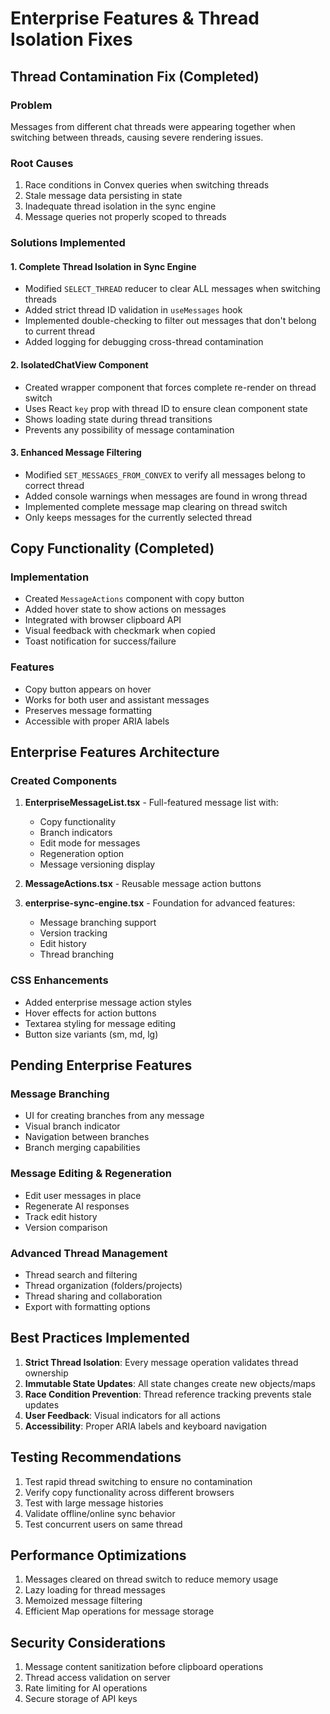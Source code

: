# Enterprise Features & Thread Isolation Fixes

## Thread Contamination Fix (Completed)

### Problem
Messages from different chat threads were appearing together when switching between threads, causing severe rendering issues.

### Root Causes
1. Race conditions in Convex queries when switching threads
2. Stale message data persisting in state
3. Inadequate thread isolation in the sync engine
4. Message queries not properly scoped to threads

### Solutions Implemented

#### 1. Complete Thread Isolation in Sync Engine
- Modified `SELECT_THREAD` reducer to clear ALL messages when switching threads
- Added strict thread ID validation in `useMessages` hook
- Implemented double-checking to filter out messages that don't belong to current thread
- Added logging for debugging cross-thread contamination

#### 2. IsolatedChatView Component
- Created wrapper component that forces complete re-render on thread switch
- Uses React `key` prop with thread ID to ensure clean component state
- Shows loading state during thread transitions
- Prevents any possibility of message contamination

#### 3. Enhanced Message Filtering
- Modified `SET_MESSAGES_FROM_CONVEX` to verify all messages belong to correct thread
- Added console warnings when messages are found in wrong thread
- Implemented complete message map clearing on thread switch
- Only keeps messages for the currently selected thread

## Copy Functionality (Completed)

### Implementation
- Created `MessageActions` component with copy button
- Added hover state to show actions on messages
- Integrated with browser clipboard API
- Visual feedback with checkmark when copied
- Toast notification for success/failure

### Features
- Copy button appears on hover
- Works for both user and assistant messages
- Preserves message formatting
- Accessible with proper ARIA labels

## Enterprise Features Architecture

### Created Components
1. **EnterpriseMessageList.tsx** - Full-featured message list with:
   - Copy functionality
   - Branch indicators
   - Edit mode for messages
   - Regeneration option
   - Message versioning display

2. **MessageActions.tsx** - Reusable message action buttons

3. **enterprise-sync-engine.tsx** - Foundation for advanced features:
   - Message branching support
   - Version tracking
   - Edit history
   - Thread branching

### CSS Enhancements
- Added enterprise message action styles
- Hover effects for action buttons
- Textarea styling for message editing
- Button size variants (sm, md, lg)

## Pending Enterprise Features

### Message Branching
- UI for creating branches from any message
- Visual branch indicator
- Navigation between branches
- Branch merging capabilities

### Message Editing & Regeneration
- Edit user messages in place
- Regenerate AI responses
- Track edit history
- Version comparison

### Advanced Thread Management
- Thread search and filtering
- Thread organization (folders/projects)
- Thread sharing and collaboration
- Export with formatting options

## Best Practices Implemented

1. **Strict Thread Isolation**: Every message operation validates thread ownership
2. **Immutable State Updates**: All state changes create new objects/maps
3. **Race Condition Prevention**: Thread reference tracking prevents stale updates
4. **User Feedback**: Visual indicators for all actions
5. **Accessibility**: Proper ARIA labels and keyboard navigation

## Testing Recommendations

1. Test rapid thread switching to ensure no contamination
2. Verify copy functionality across different browsers
3. Test with large message histories
4. Validate offline/online sync behavior
5. Test concurrent users on same thread

## Performance Optimizations

1. Messages cleared on thread switch to reduce memory usage
2. Lazy loading for thread messages
3. Memoized message filtering
4. Efficient Map operations for message storage

## Security Considerations

1. Message content sanitization before clipboard operations
2. Thread access validation on server
3. Rate limiting for AI operations
4. Secure storage of API keys